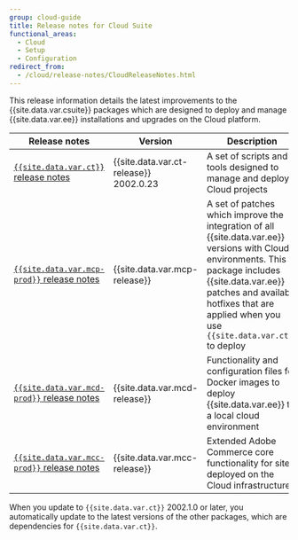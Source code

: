 ```yaml
---
group: cloud-guide
title: Release notes for Cloud Suite
functional_areas:
  - Cloud
  - Setup
  - Configuration
redirect_from:
  - /cloud/release-notes/CloudReleaseNotes.html
---
```


This release information details the latest improvements to the {{site.data.var.csuite}} packages which are designed to deploy and manage {{site.data.var.ee}} installations and upgrades on the Cloud platform.

| Release notes                                | Version                                    | Description                                                                                                                                                                                                                 | Package source                                      |
| -------------------------------------------- | ------------------------------------------ | --------------------------------------------------------------------------------------------------------------------------------------------------------------------------------------------------------------------------- | --------------------------------------------------- |
| [`{{site.data.var.ct}}` release notes]       | {{site.data.var.ct-release}}<br/>2002.0.23 | A set of scripts and tools designed to manage and deploy Cloud projects                                                                                                                                                     | [{{site.data.var.ct}}][ece package]                 |
| [`{{site.data.var.mcp-prod}}` release notes] | {{site.data.var.mcp-release}}              | A set of patches which improve the integration of all {{site.data.var.ee}} versions with Cloud environments. This package includes {{site.data.var.ee}} patches and available hotfixes that are applied when you use `{{site.data.var.ct}}` to deploy | [{{site.data.var.mcp-package}}][Patches package]    |
| [`{{site.data.var.mcd-prod}}` release notes] | {{site.data.var.mcd-release}}              | Functionality and configuration files for Docker images to deploy {{site.data.var.ee}} to a local cloud environment                                                                                                             | [{{site.data.var.mcd-package}}][Docker package]     |
| [`{{site.data.var.mcc-prod}}` release notes] | {{site.data.var.mcc-release}}              | Extended Adobe Commerce core functionality for sites deployed on the Cloud infrastructure                                                                                                                                       | [{{site.data.var.mcc-package}}][Components package] |

When you update to `{{site.data.var.ct}}` 2002.1.0 or later, you automatically update to the latest versions of the other packages, which are dependencies for `{{site.data.var.ct}}`.

<!--Link definitions-->
[`{{site.data.var.ct}}` release notes]: {{site.baseurl}}/cloud/release-notes/ece-release-notes.html
[`{{site.data.var.mcc-prod}}` release notes]: {{site.baseurl}}/cloud/release-notes/mcc-release-notes.html
[`{{site.data.var.mcd-prod}}` release notes]: {{site.baseurl}}/cloud/release-notes/mcd-release-notes.html
[`{{site.data.var.mcp-prod}}` release notes]: {{site.baseurl}}/cloud/release-notes/mcp-release-notes.html
[ece package]: https://github.com/magento/ece-tools/tree/2002.1
[Docker package]: https://github.com/magento/magento-cloud-docker/tree/1.0
[Components package]: https://github.com/magento/magento-cloud-components/tree/1.0.2
[Patches package]: https://github.com/magento/magento-cloud-patches/tree/1.0.1
